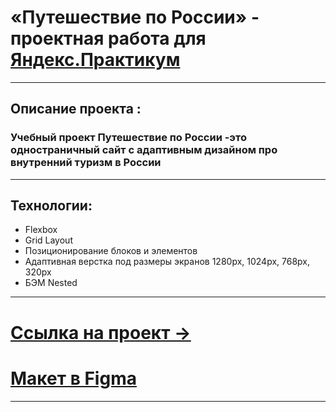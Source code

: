 # «Путешествие по России» - проектная работа для [Яндекс.Практикум](https://practicum.yandex.ru/web/)
---
## Описание проекта :
### Учебный проект Путешествие по России -это одностраничный сайт с адаптивным дизайном про внутренний туризм в России
---
## Технологии:
* Flexbox
* Grid Layout
* Позиционирование блоков и элементов
* Адаптивная верстка под размеры экранов 1280px, 1024px, 768px, 320px
* БЭМ Nested

---

# [Ссылка на проект →](https://orkhan777.github.io/russian-travel/index.html)  


# [Макет в Figma](https://www.figma.com/file/5S2WSbEFL6awjVWJ0NWL8Q/Sprint-3_-Russia-_-desktop-mobile?node-id=28503%3A0)

---